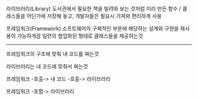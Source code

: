 

라이브러리(Library)
도서관에서 필요한 책을 빌려와 보는 것처럼
미리 만든 함수 / 클래스들을 어딘가에 저장해 놓고, 개발자들은 필요시 가져와 편리하게 사용

프레임워크(Framework)
소프트웨어의 구체적인 부분에 해당하는 설계와 구현을 재사용이 가능하게끔 일련의 협업화된 형태로 클래스들을 제공하는것



---
프레임워크의 구조에 맞춰 내 코드를 짜는것

라이브러리는 내 코드에 맞춰서 짜는것

프레임워크 -호출-> 내 코드 -호출-> 라이브러리

프레임워크 -포함-> 라이브러리
